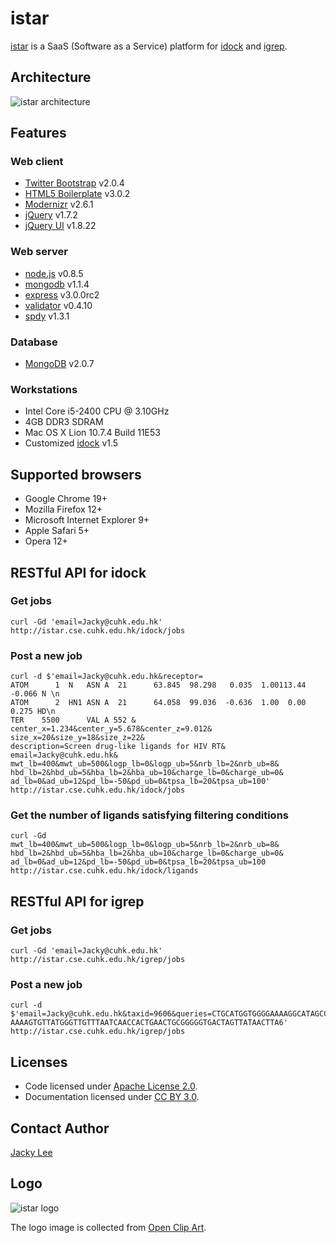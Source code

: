 istar
=====

[istar] is a SaaS (Software as a Service) platform for [idock] and [igrep].


Architecture
------------

![istar architecture](https://github.com/HongjianLi/istar/raw/master/public/architecture.png)


Features
--------

### Web client

* [Twitter Bootstrap] v2.0.4
* [HTML5 Boilerplate] v3.0.2
* [Modernizr] v2.6.1
* [jQuery] v1.7.2
* [jQuery UI] v1.8.22

### Web server

* [node.js] v0.8.5
* [mongodb] v1.1.4
* [express] v3.0.0rc2
* [validator] v0.4.10
* [spdy] v1.3.1

### Database

* [MongoDB] v2.0.7

### Workstations

* Intel Core i5-2400 CPU @ 3.10GHz
* 4GB DDR3 SDRAM
* Mac OS X Lion 10.7.4 Build 11E53
* Customized [idock] v1.5


Supported browsers
------------------

* Google Chrome 19+
* Mozilla Firefox 12+
* Microsoft Internet Explorer 9+
* Apple Safari 5+
* Opera 12+


RESTful API for idock
---------------------

### Get jobs

    curl -Gd 'email=Jacky@cuhk.edu.hk' http://istar.cse.cuhk.edu.hk/idock/jobs

### Post a new job

    curl -d $'email=Jacky@cuhk.edu.hk&receptor=
    ATOM      1  N   ASN A  21      63.845  98.298   0.035  1.00113.44    -0.066 N \n
    ATOM      2  HN1 ASN A  21      64.058  99.036  -0.636  1.00  0.00     0.275 HD\n
	TER    5500      VAL A 552 &
    center_x=1.234&center_y=5.678&center_z=9.012&
    size_x=20&size_y=18&size_z=22&
    description=Screen drug-like ligands for HIV RT&
    email=Jacky@cuhk.edu.hk&
    mwt_lb=400&mwt_ub=500&logp_lb=0&logp_ub=5&nrb_lb=2&nrb_ub=8&
    hbd_lb=2&hbd_ub=5&hba_lb=2&hba_ub=10&charge_lb=0&charge_ub=0&
    ad_lb=0&ad_ub=12&pd_lb=-50&pd_ub=0&tpsa_lb=20&tpsa_ub=100'
    http://istar.cse.cuhk.edu.hk/idock/jobs

### Get the number of ligands satisfying filtering conditions

    curl -Gd
    mwt_lb=400&mwt_ub=500&logp_lb=0&logp_ub=5&nrb_lb=2&nrb_ub=8&
    hbd_lb=2&hbd_ub=5&hba_lb=2&hba_ub=10&charge_lb=0&charge_ub=0&
    ad_lb=0&ad_ub=12&pd_lb=-50&pd_ub=0&tpsa_lb=20&tpsa_ub=100
    http://istar.cse.cuhk.edu.hk/idock/ligands


RESTful API for igrep
---------------------

### Get jobs

    curl -Gd 'email=Jacky@cuhk.edu.hk' http://istar.cse.cuhk.edu.hk/igrep/jobs

### Post a new job

    curl -d $'email=Jacky@cuhk.edu.hk&taxid=9606&queries=CTGCATGGTGGGGAAAAGGCATAGCCTGGG3
    AAAAGTGTTATGGGTTGTTTAATCAACCACTGAACTGCGGGGGTGACTAGTTATAACTTA6'
    http://istar.cse.cuhk.edu.hk/igrep/jobs


Licenses
--------

* Code licensed under [Apache License 2.0].
* Documentation licensed under [CC BY 3.0].


Contact Author
--------------

[Jacky Lee]


Logo
----

![istar logo](https://github.com/HongjianLi/istar/raw/master/public/logo.png)

The logo image is collected from [Open Clip Art].


[istar]: http://istar.cse.cuhk.edu.hk
[idock]: http://idock.cse.cuhk.edu.hk
[igrep]: http://igrep.cse.cuhk.edu.hk
[Twitter Bootstrap]: https://github.com/twitter/bootstrap
[HTML5 Boilerplate]: https://github.com/h5bp/html5-boilerplate
[Modernizr]: https://github.com/Modernizr/Modernizr
[jQuery]: https://github.com/jquery/jquery
[jQuery UI]: https://github.com/jquery/jquery-ui
[node.js]: https://github.com/joyent/node
[mongodb]: https://github.com/mongodb/node-mongodb-native
[express]: https://github.com/visionmedia/express
[validator]: https://github.com/chriso/node-validator
[spdy]: https://github.com/indutny/node-spdy
[MongoDB]: https://github.com/mongodb/mongo
[Apache License 2.0]: http://www.apache.org/licenses/LICENSE-2.0
[CC BY 3.0]: http://creativecommons.org/licenses/by/3.0
[Jacky Lee]: http://www.cse.cuhk.edu.hk/~hjli
[Open Clip Art]: http://www.openclipart.org

